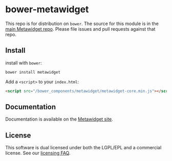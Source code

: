 # bower-metawidget

This repo is for distribution on `bower`. The source for this module is in the
[main Metawidget repo](https://github.com/metawidget/metawidget).
Please file issues and pull requests against that repo.

## Install

install with `bower`:

```shell
bower install metawidget
```

Add a `<script>` to your `index.html`:

```html
<script src="/bower_components/metawidget/metawidget-core.min.js"></script>
```

## Documentation

Documentation is available on the
[Metawidget site](http://metawidget.org/).

## License

This software is dual licensed under both the LGPL/EPL and a commercial license.
See our [licensing FAQ](http://metawidget.org/doc/faq/licensing.php).
